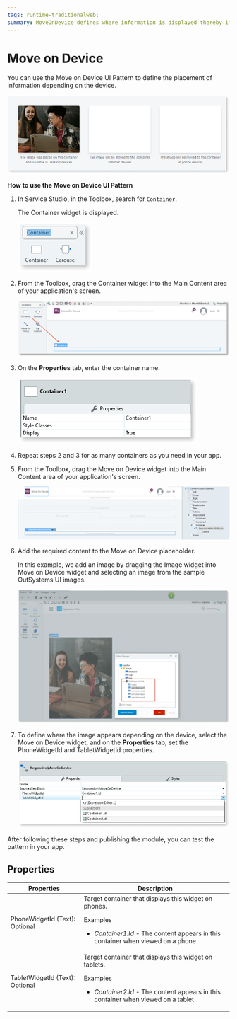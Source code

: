 ```yaml
---
tags: runtime-traditionalweb; 
summary: MoveOnDevice defines where information is displayed thereby improving the display on different devices.
---
```


# Move on Device

You can use the Move on Device UI Pattern to define the placement of information depending on the device.

![](<images/moveondevice-image-3.png>)

**How to use the Move on Device UI Pattern**  

1. In Service Studio, in the Toolbox, search for `Container`. 

    The Container widget is displayed.
    
    ![](<images/moveondevice-image-6.png>)

1. From the Toolbox, drag the Container widget into the Main Content area of your application's screen.
    
    ![](<images/moveondevice-image-7.png>)

1. On the **Properties** tab, enter the container name.

    ![](<images/moveondevice-image-9.png>)

1. Repeat steps 2 and 3 for as many containers as you need in your app. 

1. From the Toolbox, drag the Move on Device widget into the Main Content area of your application's screen.

    ![](<images/moveondevice-image-5.png>)

1. Add the required content to the Move on Device placeholder. 

    In this example, we add an image by dragging the Image widget into Move on Device widget and selecting an image from the sample OutSystems UI images.

    ![](<images/moveondevice-image-8.png>)

1. To define where the image appears depending on the device, select the Move on Device widget, and on the **Properties** tab, set the PhoneWidgetId and TabletWidgetId properties.

    ![](<images/moveondevice-image-2.png>)


After following these steps and publishing the module, you can test the pattern in your app.

## Properties

| **Properties** |  **Description** |
|---|---|
| PhoneWidgetId (Text): Optional  | Target container that displays this widget on phones. <p>Examples <ul><li>_Container1.Id_ - The content appears in this container when viewed on a phone</li></ul></p>|
| TabletWidgetId (Text): Optional | Target container that displays this widget on tablets.<p>Examples  <ul><li>_Container2.Id_ - The content appears in this container when viewed on a tablet</li></ul></p>||



<!---  Added to yml file
## See also
* OutSystems UI Live Style Guide: [Move on Device](https://outsystemsui.outsystems.com/WebStyleGuidePreview/MoveOnDevice.aspx)
